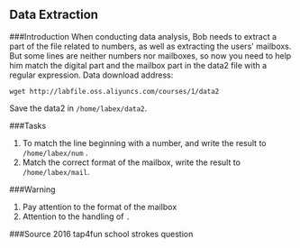 ## Data Extraction
###Introduction
When conducting data analysis, Bob needs to extract a part of the file related to numbers, as well as extracting the users' mailboxs. But some lines are neither numbers nor mailboxes, so now you need to help him match the digital part and the mailbox part in the data2 file with a regular expression. Data download address:

```
wget http://labfile.oss.aliyuncs.com/courses/1/data2
```
Save the data2 in `/home/labex/data2`.

###Tasks
1. To match the line beginning with a number, and write the result to `/home/labex/num` .
2. Match the correct format of the mailbox,  write the result to `/home/labex/mail`.

###Warning
1. Pay attention to the format of the mailbox
2. Attention to the handling of `.`


###Source
2016 tap4fun school strokes question